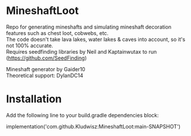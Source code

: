 # MineshaftLoot

Repo for generating mineshafts and simulating mineshaft decoration features such as chest loot, cobwebs, etc.  
The code doesn't take lava lakes, water lakes & caves into account, so it's not 100% accurate.  
Requires seedfinding libraries by Neil and Kaptainwutax to run (https://github.com/SeedFinding)

Mineshaft generator by Gaider10  
Theoretical support: DylanDC14  

# Installation
Add the following line to your build.gradle dependencies block:

implementation('com.github.Kludwisz:MineshaftLoot:main-SNAPSHOT')
